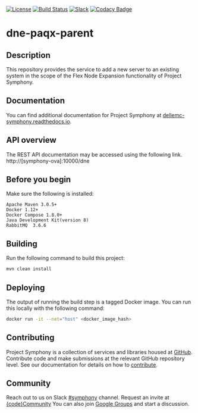 [![License](https://img.shields.io/badge/License-EPL%201.0-red.svg)](https://opensource.org/licenses/EPL-1.0)
[![Build Status](https://travis-ci.org/dellemc-symphony/dne-paqx-parent.svg?branch=master)](https://travis-ci.org/dellemc-symphony/dne-paqx-parent)
[![Slack](http://img.shields.io/badge/slack-join%20the%20chat-00B9FF.svg?style=flat-square)](https://codecommunity.slack.com/messages/symphony)
[![Codacy Badge](https://api.codacy.com/project/badge/Grade/3ab32acc00e94837b6ed943ca2310c3f)](https://www.codacy.com/app/svc-pebuildrelease/dne-paqx-parent?utm_source=github.com&amp;utm_medium=referral&amp;utm_content=dellemc-symphony/dne-paqx-parent&amp;utm_campaign=Badge_Grade)
# dne-paqx-parent
## Description
This repository provides the service to add a new server to an existing system in the scope of the Flex Node Expansion functionality of Project Symphony.
## Documentation
You can find additional documentation for Project Symphony at [dellemc-symphony.readthedocs.io](https://dellemc-symphony.readthedocs.io).

## API overview
The REST API documentation may be accessed using the following link. http://[symphony-ova]:10000/dne
## Before you begin
Make sure the following is installed:
```
Apache Maven 3.0.5+
Docker 1.12+
Docker Compose 1.8.0+
Java Development Kit(version 8)
RabbitMQ  3.6.6
```
## Building
Run the following command to build this project:
```bash
mvn clean install
```
## Deploying
The output of running the build step is a tagged Docker image.
You can run this locally with the following command:
```bash
docker run -it --net="host" <docker_image_hash>
```
## Contributing
Project Symphony is a collection of services and libraries housed at [GitHub][github].
Contribute code and make submissions at the relevant GitHub repository level.
See our documentation for details on how to [contribute][contributing].
## Community
Reach out to us on Slack [#symphony][slack] channel. Request an invite at [{code}Community][codecommunity]
You can also join [Google Groups][googlegroups] and start a discussion.
 
[slack]: https://codecommunity.slack.com/messages/symphony
[googlegroups]: https://groups.google.com/forum/#!forum/dellemc-symphony
[codecommunity]: http://community.codedellemc.com/
[contributing]: http://dellemc-symphony.readthedocs.io/en/latest/contributingtosymphony.html
[github]: https://github.com/dellemc-symphony
[documentation]: https://dellemc-symphony.readthedocs.io/en/latest/







